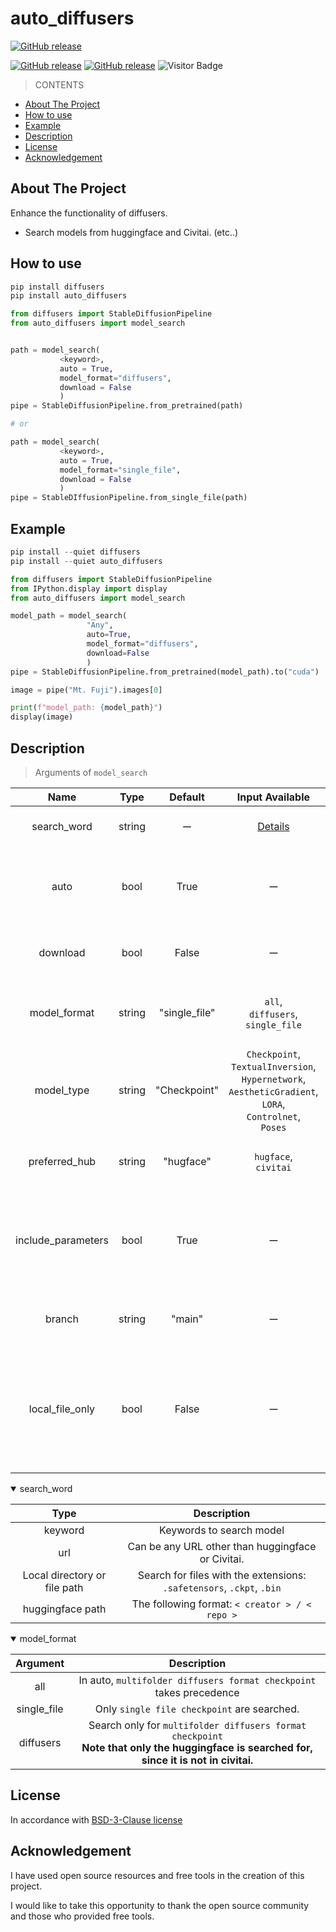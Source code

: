# auto_diffusers


<p>
    <a href="https://github.com/suzukimain/auto_diffusers/blob/main/LICENSE"><img alt="GitHub release" src="https://img.shields.io/badge/license-BSD%203--Clause-blue.svg?style=social"></a>
</p>
<p>
    <a href="https://pepy.tech/project/auto_diffusers"><img alt="GitHub release" src="https://static.pepy.tech/badge/auto_diffusers"></a>
    <a href="https://github.com/suzukimain/auto_diffusers/releases"><img alt="GitHub release" src="https://img.shields.io/github/release/suzukimain/auto_diffusers.svg"></a>
    <img src="https://visitor-badge.laobi.icu/badge?page_id=suzukimain.auto_diffusers" alt="Visitor Badge">
</p>


>CONTENTS
+ [About The Project](#About_The_Project)
+ [How to use](#How_to_use)
+ [Example](#Example)
+ [Description](#Description)
+ [License](#License)
+ [Acknowledgement](#Acknowledgement)

## About The Project<a name = "About_The_Project"></a>
Enhance the functionality of diffusers.
* Search models from huggingface and Civitai. 
(etc..)


##  How to use<a name = "How_to_use"></a>

```python
pip install diffusers
pip install auto_diffusers

from diffusers import StableDiffusionPipeline
from auto_diffusers import model_search


path = model_search(
           <keyword>,
           auto = True,
           model_format="diffusers",
           download = False
           )
pipe = StableDiffusionPipeline.from_pretrained(path)

# or

path = model_search(
           <keyword>,
           auto = True,
           model_format="single_file",
           download = False
           )
pipe = StableDIffusionPipeline.from_single_file(path)
```

##  Example<a name = "Example"></a>

```python
pip install --quiet diffusers
pip install --quiet auto_diffusers

from diffusers import StableDiffusionPipeline
from IPython.display import display
from auto_diffusers import model_search

model_path = model_search(
                 "Any",
                 auto=True,
                 model_format="diffusers",
                 download=False
                 )
pipe = StableDiffusionPipeline.from_pretrained(model_path).to("cuda")

image = pipe("Mt. Fuji").images[0]

print(f"model_path: {model_path}")
display(image)
```

##  Description<a name = "Description"></a>
> Arguments of `model_search`
> 
| Name           | Type   | Default     | Input Available  | Description |
|:--------------:|:------:|:-----------:|:----------------:|:--------------------------------------------------------:|
| search_word    | string | ー          | [Details](#search-word) | Keywords to search models |
| auto           | bool   | True        | ー                | Minimize user input by selecting the highest-rated models. |
| download       | bool   | False       | ー                | Returns the path where the file was downloaded. |
| model_format   | string | "single_file" | `all`,<br> `diffusers`,<br> `single_file`| Specifies the format of the model. [Details](#model_format) |
| model_type     | string | "Checkpoint"| `Checkpoint`,<br>`TextualInversion`,<br>`Hypernetwork`,<br>`AestheticGradient`,<br>`LORA`,<br>`Controlnet`,<br>`Poses` | Valid only in Civitai. |
| preferred_hub  | string | "hugface" | `hugface`,<br> `civitai` | Select the hubs you prefer to search. |
| include_parameters  | bool   | True        | ー           | If False, only the model path is returned; if True, a dictionary with status is returned. |
| branch         | string | "main"      | ー                | Specify the branches of huggingface and civitai. |
| local_file_only| bool   | False       | ー                | Search local folders only.<br>**In the case of `auto`, files with names similar to `search_word` will be given priority.** |



<a id="search-word"></a>
<details open>
<summary>search_word</summary>

| Type                         | Description                                                            |
| :--------------------------: | :--------------------------------------------------------------------: |
| keyword                      | Keywords to search model<br>                                           |
| url                          | Can be any URL other than huggingface or Civitai.                      |
| Local directory or file path | Search for files with the extensions: `.safetensors`, `.ckpt`, `.bin`  |
| huggingface path             | The following format: `< creator > / < repo >`                         |

</details>


<a id="model_format"></a>
<details open>
<summary>model_format</summary>

| Argument                     | Description                                                            |
| :--------------------------: | :--------------------------------------------------------------------: |
| all                          | In auto, `multifolder diffusers format checkpoint` takes precedence    |                                      
| single_file                  | Only `single file checkpoint` are searched.  |
| diffusers                    | Search only for `multifolder diffusers format checkpoint`<br>**Note that only the huggingface is searched for, since it is not in civitai.**    |

</details>


## License<a name = "License"></a>
In accordance with [BSD-3-Clause license](LICENSE)



## Acknowledgement<a name = "Acknowledgement"></a>

I have used open source resources and free tools in the creation of this project.

I would like to take this opportunity to thank the open source community and those who provided free tools.


